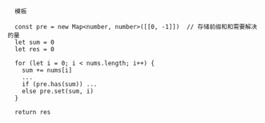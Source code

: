 <!-- 需要考虑初始位置的0 -->
<!-- 保证[0,k]的正确性 即第一个元素从头开始 -->

```JS
  模板

  const pre = new Map<number, number>([[0, -1]])  // 存储前缀和和需要解决的量
  let sum = 0
  let res = 0

  for (let i = 0; i < nums.length; i++) {
    sum += nums[i]
    ...
    if (pre.has(sum)) ...
    else pre.set(sum, i)
  }

  return res
```
